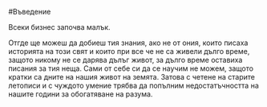 #Въведение

Всеки бизнес започва малък.

Отгде ще можеш да добиеш тия знания, ако не от ония, които писаха историята на този свят и които при все че не са живели дълго време, защото никому не се дарява дълъг живот, за дълго време оставиха писания за тия неща. Сами от себе си да се научим не можем, защото кратки са дните на нашия живот на земята. Затова с четене на старите летописи и с чуждото умение трябва да попълним недостатъчността на нашите години за обогатяване на разума. 
